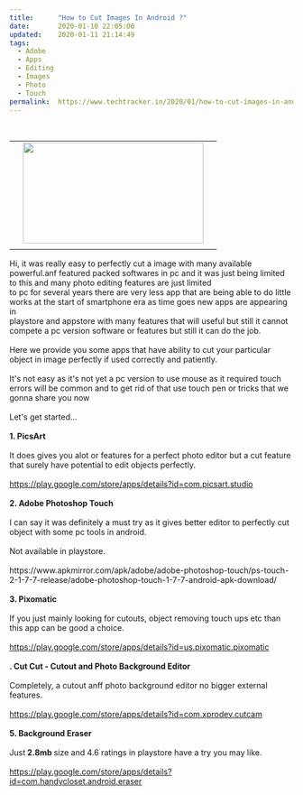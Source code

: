 ```yaml
---
title:		"How to Cut Images In Android ?"
date:		2020-01-10 22:05:00
updated:	2020-01-11 21:14:49
tags: 
  - Adobe
  - Apps
  - Editing
  - Images
  - Photo
  - Touch	
permalink:	https://www.techtracker.in/2020/01/how-to-cut-images-in-android.html
---
```


<div><div class="separator" style="clear: both; text-align: center;"><div class="separator" style="clear: both; text-align: center;"><div class="separator" style="clear: both; text-align: center;"><div class="separator" style="clear: both; text-align: center;"><br><div class="separator" style="clear: both; text-align: center;"><table cellpadding="0" cellspacing="0" class="tr-caption-container"><tbody><tr><td style="text-align: center;"><a href="https://lh3.googleusercontent.com/-MTMQv3uj3o8/Xhld68Qo7xI/AAAAAAAAAtU/jqxj27tWbosMnDLqi-08XT0WJi6n8utFwCLcBGAsYHQ/s1600/IMG_20200111_105332_780.jpg" imageanchor="1" style="margin-left: 1em; margin-right: 1em;"><img src="https://lh3.googleusercontent.com/-MTMQv3uj3o8/Xhld68Qo7xI/AAAAAAAAAtU/jqxj27tWbosMnDLqi-08XT0WJi6n8utFwCLcBGAsYHQ/s1600/IMG_20200111_105332_780.jpg" border="0" data-original-width="1280" data-original-height="720" width="320" height="179" class="   imageResizeTarget" title="" alt=""></a></td></tr><tr><td class="tr-caption" style="text-align: center;"></td></tr></tbody></table></div></div></div></div></div></div>Hi, it was really easy to perfectly cut a image with many available powerful.anf featured packed softwares in pc and it was just being limited to this and many photo editing features are just limited<div>to pc for several years there are very less app that are being able to do little works at the start of smartphone era as time goes new apps are appearing in</div><div>playstore and appstore with many features that will useful but still it cannot compete a pc version software or features but still it can do the job.</div><div><br></div><div>Here we provide you some apps that have ability to cut your particular object in image perfectly if used correctly and patiently.</div><div><br></div><div>It's not easy as it's not yet a pc version to use mouse as it required touch errors will be common and to get rid of that use touch pen or tricks that we gonna share you now&nbsp;</div><div><br></div><div>Let's get started...</div><div><br></div><div><b>1. PicsArt</b></div><div><br></div><div>It does gives you alot or features for a perfect photo editor but a cut feature that surely have potential to edit objects perfectly.</div><div><br></div><div><a href="https://play.google.com/store/apps/details?id=com.picsart.studio" target="_blank">https://play.google.com/store/apps/details?id=com.picsart.studio</a><br></div><div><br></div><div><b>2. Adobe Photoshop Touch</b></div><div><br></div><div>I can say it was definitely a must try as it gives better editor to perfectly cut object with some pc tools in android.</div><div><br></div><div>Not available in playstore.</div><div><br></div><div>https://www.apkmirror.com/apk/adobe/adobe-photoshop-touch/ps-touch-2-1-7-7-release/adobe-photoshop-touch-1-7-7-android-apk-download/<br></div><div><br></div><div><b>3. Pixomatic</b>&nbsp;</div><div><br></div><div>If you just mainly looking for cutouts, object removing touch ups etc than this app can be good a choice.</div><div><br></div><div><a href="https://play.google.com/store/apps/details?id=us.pixomatic.pixomatic" target="_blank">https://play.google.com/store/apps/details?id=us.pixomatic.pixomatic</a><br></div><div><br></div><div><b>. Cut Cut - Cutout and Photo Background Editor</b></div><div><br></div><div>Completely, a cutout anff photo background editor no bigger external features.</div><div><br></div><div><a href="https://play.google.com/store/apps/details?id=com.xprodev.cutcam" target="_blank">https://play.google.com/store/apps/details?id=com.xprodev.cutcam</a><br></div><div><br></div><div><b>5. Background Eraser</b></div><div><b><br></b></div><div>Just<b>&nbsp;2.8mb </b>size and 4.6 ratings in playstore have a try you may like.</div><div><br></div><div><a href="https://play.google.com/store/apps/details?id=com.handycloset.android.eraser" target="_blank">https://play.google.com/store/apps/details?id=com.handycloset.android.eraser</a><br></div>
<!-- no comments on this post -->